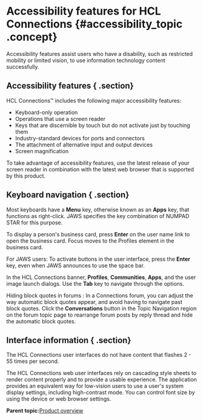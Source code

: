 # Accessibility features for HCL Connections {#accessibility_topic .concept}

Accessibility features assist users who have a disability, such as restricted mobility or limited vision, to use information technology content successfully.

## Accessibility features { .section}

HCL Connections™ includes the following major accessibility features:

-   Keyboard-only operation
-   Operations that use a screen reader
-   Keys that are discernible by touch but do not activate just by touching them
-   Industry-standard devices for ports and connectors
-   The attachment of alternative input and output devices
-   Screen magnification

To take advantage of accessibility features, use the latest release of your screen reader in combination with the latest web browser that is supported by this product.

## Keyboard navigation { .section}

Most keyboards have a **Menu** key, otherwise known as an **Apps** key, that functions as right-click. JAWS specifies the key combination of NUMPAD STAR for this purpose.

To display a person's business card, press **Enter** on the user name link to open the business card. Focus moves to the Profiles element in the business card.

For JAWS users: To activate buttons in the user interface, press the **Enter** key, even when JAWS announces to use the space bar.

In the HCL Connections banner, **Profiles**, **Communities**, **Apps**, and the user image launch dialogs. Use the **Tab** key to navigate through the options.

Hiding block quotes in forums
:   In a Connections forum, you can adjust the way automatic block quotes appear, and avoid having to navigate past block quotes. Click the **Conversations** button in the Topic Navigation region on the forum topic page to rearrange forum posts by reply thread and hide the automatic block quotes.

## Interface information { .section}

The HCL Connections user interfaces do not have content that flashes 2 - 55 times per second.

The HCL Connections web user interfaces rely on cascading style sheets to render content properly and to provide a usable experience. The application provides an equivalent way for low-vision users to use a user's system display settings, including high-contrast mode. You can control font size by using the device or web browser settings.

**Parent topic:**[Product overview](../overview/c_lc4_product_overview.md)

